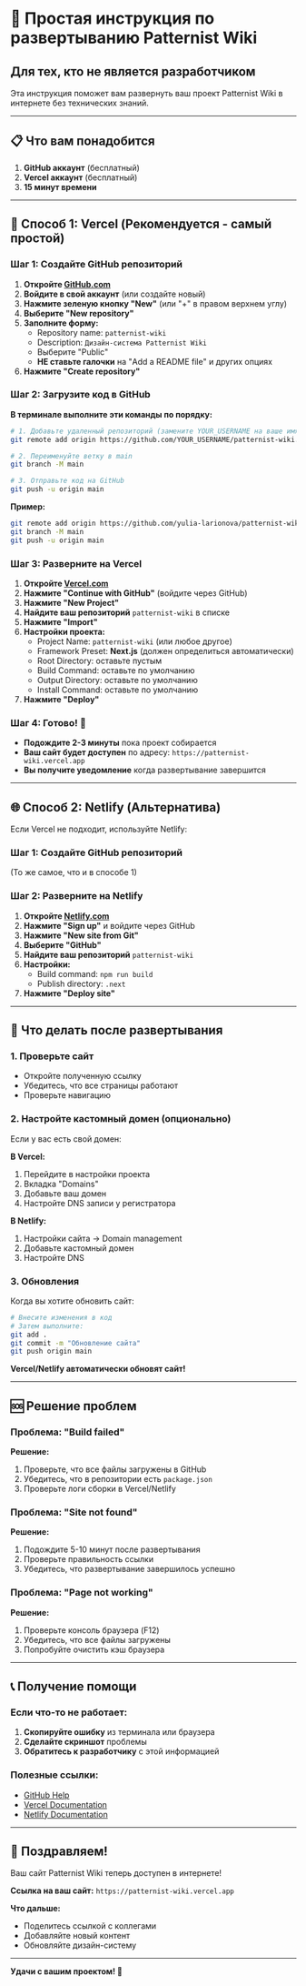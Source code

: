 # 🚀 Простая инструкция по развертыванию Patternist Wiki

## Для тех, кто не является разработчиком

Эта инструкция поможет вам развернуть ваш проект Patternist Wiki в интернете без технических знаний.

---

## 📋 Что вам понадобится

1. **GitHub аккаунт** (бесплатный)
2. **Vercel аккаунт** (бесплатный)
3. **15 минут времени**

---

## 🎯 Способ 1: Vercel (Рекомендуется - самый простой)

### Шаг 1: Создайте GitHub репозиторий

1. **Откройте [GitHub.com](https://github.com)**
2. **Войдите в свой аккаунт** (или создайте новый)
3. **Нажмите зеленую кнопку "New"** (или "+" в правом верхнем углу)
4. **Выберите "New repository"**
5. **Заполните форму:**
   - Repository name: `patternist-wiki`
   - Description: `Дизайн-система Patternist Wiki`
   - Выберите "Public"
   - **НЕ ставьте галочки** на "Add a README file" и других опциях
6. **Нажмите "Create repository"**

### Шаг 2: Загрузите код в GitHub

**В терминале выполните эти команды по порядку:**

```bash
# 1. Добавьте удаленный репозиторий (замените YOUR_USERNAME на ваше имя пользователя GitHub)
git remote add origin https://github.com/YOUR_USERNAME/patternist-wiki.git

# 2. Переименуйте ветку в main
git branch -M main

# 3. Отправьте код на GitHub
git push -u origin main
```

**Пример:**
```bash
git remote add origin https://github.com/yulia-larionova/patternist-wiki.git
git branch -M main
git push -u origin main
```

### Шаг 3: Разверните на Vercel

1. **Откройте [Vercel.com](https://vercel.com)**
2. **Нажмите "Continue with GitHub"** (войдите через GitHub)
3. **Нажмите "New Project"**
4. **Найдите ваш репозиторий** `patternist-wiki` в списке
5. **Нажмите "Import"**
6. **Настройки проекта:**
   - Project Name: `patternist-wiki` (или любое другое)
   - Framework Preset: **Next.js** (должен определиться автоматически)
   - Root Directory: оставьте пустым
   - Build Command: оставьте по умолчанию
   - Output Directory: оставьте по умолчанию
   - Install Command: оставьте по умолчанию
7. **Нажмите "Deploy"**

### Шаг 4: Готово! 🎉

- **Подождите 2-3 минуты** пока проект собирается
- **Ваш сайт будет доступен** по адресу: `https://patternist-wiki.vercel.app`
- **Вы получите уведомление** когда развертывание завершится

---

## 🌐 Способ 2: Netlify (Альтернатива)

Если Vercel не подходит, используйте Netlify:

### Шаг 1: Создайте GitHub репозиторий
(То же самое, что и в способе 1)

### Шаг 2: Разверните на Netlify

1. **Откройте [Netlify.com](https://netlify.com)**
2. **Нажмите "Sign up"** и войдите через GitHub
3. **Нажмите "New site from Git"**
4. **Выберите "GitHub"**
5. **Найдите ваш репозиторий** `patternist-wiki`
6. **Настройки:**
   - Build command: `npm run build`
   - Publish directory: `.next`
7. **Нажмите "Deploy site"**

---

## 🔧 Что делать после развертывания

### 1. Проверьте сайт
- Откройте полученную ссылку
- Убедитесь, что все страницы работают
- Проверьте навигацию

### 2. Настройте кастомный домен (опционально)
Если у вас есть свой домен:

**В Vercel:**
1. Перейдите в настройки проекта
2. Вкладка "Domains"
3. Добавьте ваш домен
4. Настройте DNS записи у регистратора

**В Netlify:**
1. Настройки сайта → Domain management
2. Добавьте кастомный домен
3. Настройте DNS

### 3. Обновления
Когда вы хотите обновить сайт:

```bash
# Внесите изменения в код
# Затем выполните:
git add .
git commit -m "Обновление сайта"
git push origin main
```

**Vercel/Netlify автоматически обновят сайт!**

---

## 🆘 Решение проблем

### Проблема: "Build failed"
**Решение:**
1. Проверьте, что все файлы загружены в GitHub
2. Убедитесь, что в репозитории есть `package.json`
3. Проверьте логи сборки в Vercel/Netlify

### Проблема: "Site not found"
**Решение:**
1. Подождите 5-10 минут после развертывания
2. Проверьте правильность ссылки
3. Убедитесь, что развертывание завершилось успешно

### Проблема: "Page not working"
**Решение:**
1. Проверьте консоль браузера (F12)
2. Убедитесь, что все файлы загружены
3. Попробуйте очистить кэш браузера

---

## 📞 Получение помощи

### Если что-то не работает:

1. **Скопируйте ошибку** из терминала или браузера
2. **Сделайте скриншот** проблемы
3. **Обратитесь к разработчику** с этой информацией

### Полезные ссылки:
- [GitHub Help](https://help.github.com)
- [Vercel Documentation](https://vercel.com/docs)
- [Netlify Documentation](https://docs.netlify.com)

---

## 🎉 Поздравляем!

Ваш сайт Patternist Wiki теперь доступен в интернете! 

**Ссылка на ваш сайт:** `https://patternist-wiki.vercel.app`

**Что дальше:**
- Поделитесь ссылкой с коллегами
- Добавляйте новый контент
- Обновляйте дизайн-систему

---

**Удачи с вашим проектом! 🚀**
